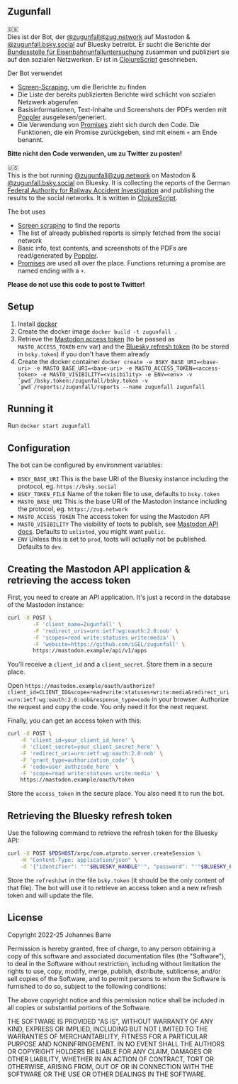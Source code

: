 ## Zugunfall

🇩🇪  
Dies ist der Bot, der [@zugunfall@zug.network](https://zug.network/@zugunfall) auf Mastodon & [@zugunfall.bsky.social](https://bsky.app/profile/zugunfall.bsky.social) auf Bluesky betreibt.
Er sucht die Berichte der [Bundesstelle für Eisenbahnunfalluntersuchung](https://www.eisenbahn-unfalluntersuchung.de) zusammen und publiziert sie auf den sozialen Netzwerken.
Er ist in [ClojureScript](https://clojurescript.org/) geschrieben.

Der Bot verwendet
* [Screen-Scraping](https://de.wikipedia.org/wiki/Screen_Scraping), um die Berichte zu finden
* Die Liste der bereits publizierten Berichte wird schlicht von sozialen Netzwerk abgerufen
* Basisinformationen, Text-Inhalte und Screenshots der PDFs werden mit [Poppler](https://poppler.freedesktop.org/) ausgelesen/generiert.
* Die Verwendung von [Promises](https://developer.mozilla.org/en-US/docs/Web/JavaScript/Reference/Global_Objects/Promise) zieht sich durch den Code. Die Funktionen, die ein Promise zurückgeben, sind mit einem `+` am Ende benannt.

**Bitte nicht den Code verwenden, um zu Twitter zu posten!**

🇺🇸  
This is the bot running [@zugunfall@zug.network](https://zug.network/@zugunfall) on Mastodon & [@zugunfall.bsky.social](https://bsky.app/profile/zugunfall.bsky.social) on Bluesky.
It is collecting the reports of the German [Federal Authority for Railway Accident Investigation](https://www.eisenbahn-unfalluntersuchung.de) and publishing the results to the social networks.
It is written in [ClojureScript](https://clojurescript.org/).

The bot uses
* [Screen scraping](https://en.wikipedia.org/wiki/Web_scraping) to find the reports
* The list of already published reports is simply fetched from the social network
* Basic info, text contents, and screenshots of the PDFs are read/generated by [Poppler](https://poppler.freedesktop.org/).
* [Promises](https://developer.mozilla.org/en-US/docs/Web/JavaScript/Reference/Global_Objects/Promise) are used all over the place. Functions returning a promise are named ending with a `+`.

**Please do not use this code to post to Twitter!**

## Setup

1. Install [docker](https://docs.docker.com/engine/install/)
2. Create the docker image `docker build -t zugunfall .`
3. Retrieve the [Mastodon access token](#creating-the-mastodon-api-application--retrieving-the-access-token) (to be passed as `MASTO_ACCESS_TOKEN` env var)
   and the [Bluesky refresh token](#retrieving-the-bluesky-refresh-token) (to be stored in `bsky.token`) if you don't have them already
4. Create the docker container
   ``docker create -e BSKY_BASE_URI=<base-uri> -e MASTO_BASE_URI=<base-uri> -e MASTO_ACCESS_TOKEN=<access-token> -e MASTO_VISIBILITY=<visibility> -e ENV=<env> -v `pwd`/bsky.token:/zugunfall/bsky.token -v `pwd`/reports:/zugunfall/reports --name zugunfall zugunfall``

## Running it

Run `docker start zugunfall`

## Configuration

The bot can be configured by environment variables:

* `BSKY_BASE_URI` This is the base URI of the Bluesky instance including the protocol, eg. `https://bsky.social`
* `BSKY_TOKEN_FILE` Name of the token file to use, defaults to `bsky.token`
* `MASTO_BASE_URI` This is the base URI of the Mastodon instance including the protocol, eg. `https://zug.network`
* `MASTO_ACCESS_TOKEN` The access token for using the Mastodon API
* `MASTO_VISIBILITY` The visibility of toots to publish, see [Mastodon API docs](https://docs.joinmastodon.org/methods/statuses/#form-data-parameters). Defaults to `unlisted`, you might want `public`.
* `ENV` Unless this is set to `prod`, toots will actually not be published. Defaults to `dev`.

## Creating the Mastodon API application & retrieving the access token

First, you need to create an API application. It's just a record in the database of the Mastodon instance:

```sh
curl -X POST \
        -F 'client_name=Zugunfall' \
        -F 'redirect_uris=urn:ietf:wg:oauth:2.0:oob' \
        -F 'scopes=read write:statuses write:media' \
        -F 'website=https://github.com/iGEL/zugunfall' \
        https://mastodon.example/api/v1/apps
```

You'll receive a `client_id` and a `client_secret`. Store them in a secure place.

Open `https://mastodon.example/oauth/authorize?client_id=CLIENT_ID&scope=read+write:statuses+write:media&redirect_uri=urn:ietf:wg:oauth:2.0:oob&response_type=code` in your browser.
Authorize the request and copy the code. You only need it for the next request.

Finally, you can get an access token with this:
```sh
curl -X POST \
	-F 'client_id=your_client_id_here' \
	-F 'client_secret=your_client_secret_here' \
	-F 'redirect_uri=urn:ietf:wg:oauth:2.0:oob' \
	-F 'grant_type=authorization_code' \
	-F 'code=user_authzcode_here' \
	-F 'scope=read write:statuses write:media' \
	https://mastodon.example/oauth/token
```

Store the `access_token` in the secure place. You also need it to run the bot.

## Retrieving the Bluesky refresh token

Use the following command to retrieve the refresh token for the Bluesky API:
```sh
curl -X POST $PDSHOST/xrpc/com.atproto.server.createSession \
    -H "Content-Type: application/json" \
    -d '{"identifier": "'"$BLUESKY_HANDLE"'", "password": "'"$BLUESKY_PASSWORD"'"}'
```

Store the `refreshJwt` in the file `bsky.token` (it should be the only content of that file).
The bot will use it to retrieve an access token and a new refresh token and will update the file.

## License

Copyright 2022-25 Johannes Barre

Permission is hereby granted, free of charge, to any person obtaining a copy of this software and associated documentation files (the "Software"), to deal in the Software without restriction, including without limitation the rights to use, copy, modify, merge, publish, distribute, sublicense, and/or sell copies of the Software, and to permit persons to whom the Software is furnished to do so, subject to the following conditions:

The above copyright notice and this permission notice shall be included in all copies or substantial portions of the Software.

THE SOFTWARE IS PROVIDED "AS IS", WITHOUT WARRANTY OF ANY KIND, EXPRESS OR IMPLIED, INCLUDING BUT NOT LIMITED TO THE WARRANTIES OF MERCHANTABILITY, FITNESS FOR A PARTICULAR PURPOSE AND NONINFRINGEMENT. IN NO EVENT SHALL THE AUTHORS OR COPYRIGHT HOLDERS BE LIABLE FOR ANY CLAIM, DAMAGES OR OTHER LIABILITY, WHETHER IN AN ACTION OF CONTRACT, TORT OR OTHERWISE, ARISING FROM, OUT OF OR IN CONNECTION WITH THE SOFTWARE OR THE USE OR OTHER DEALINGS IN THE SOFTWARE.
